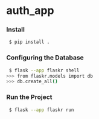 # auth_app

### Install

```bash
 $ pip install .
```

### Configuring the Database

```bash
 $ flask --app flaskr shell
>>> from flaskr.models import db
>>> db.create_all()
```

### Run the Project

```bash
 $ flask --app flaskr run
```
